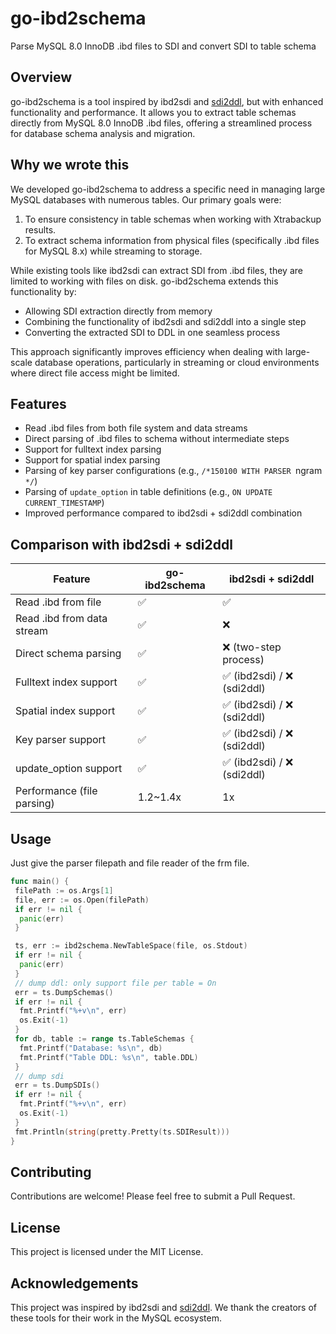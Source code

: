 # go-ibd2schema

Parse MySQL 8.0 InnoDB .ibd files to SDI and convert SDI to table schema

## Overview

go-ibd2schema is a tool inspired by ibd2sdi and [sdi2ddl](https://github.com/altmannmarcelo/sdi2ddl), but with enhanced functionality and performance. It allows you to extract table schemas directly from MySQL 8.0 InnoDB .ibd files, offering a streamlined process for database schema analysis and migration.

## Why we wrote this

We developed go-ibd2schema to address a specific need in managing large MySQL databases with numerous tables. Our primary goals were:

1. To ensure consistency in table schemas when working with Xtrabackup results.
2. To extract schema information from physical files (specifically .ibd files for MySQL 8.x) while streaming to storage.

While existing tools like ibd2sdi can extract SDI from .ibd files, they are limited to working with files on disk. go-ibd2schema extends this functionality by:

- Allowing SDI extraction directly from memory
- Combining the functionality of ibd2sdi and sdi2ddl into a single step
- Converting the extracted SDI to DDL in one seamless process

This approach significantly improves efficiency when dealing with large-scale database operations, particularly in streaming or cloud environments where direct file access might be limited.

## Features

- Read .ibd files from both file system and data streams
- Direct parsing of .ibd files to schema without intermediate steps
- Support for fulltext index parsing
- Support for spatial index parsing
- Parsing of key parser configurations (e.g., `/*150100 WITH PARSER `ngram` */`)
- Parsing of `update_option` in table definitions (e.g., `ON UPDATE CURRENT_TIMESTAMP`)
- Improved performance compared to ibd2sdi + sdi2ddl combination

## Comparison with ibd2sdi + sdi2ddl

| Feature                   | go-ibd2schema | ibd2sdi + sdi2ddl            |
|---------------------------|---------------|------------------------------|
| Read .ibd from file       | ✅            | ✅                           |
| Read .ibd from data stream| ✅            | ❌                           |
| Direct schema parsing     | ✅            | ❌ (two-step process)        |
| Fulltext index support    | ✅            | ✅ (ibd2sdi) / ❌ (sdi2ddl)  |
| Spatial index support     | ✅            | ✅ (ibd2sdi) / ❌ (sdi2ddl)  |
| Key parser support        | ✅            | ✅ (ibd2sdi) / ❌ (sdi2ddl)  |
| update_option support     | ✅            | ✅ (ibd2sdi) / ❌ (sdi2ddl)  |
| Performance (file parsing)| 1.2~1.4x      | 1x                          |

## Usage

Just give the parser filepath and file reader of the frm file.

```go
func main() {
 filePath := os.Args[1]
 file, err := os.Open(filePath)
 if err != nil {
  panic(err)
 }

 ts, err := ibd2schema.NewTableSpace(file, os.Stdout)
 if err != nil {
  panic(err)
 }
 // dump ddl: only support file per table = On
 err = ts.DumpSchemas()
 if err != nil {
  fmt.Printf("%+v\n", err)
  os.Exit(-1)
 }
 for db, table := range ts.TableSchemas {
  fmt.Printf("Database: %s\n", db)
  fmt.Printf("Table DDL: %s\n", table.DDL)
 }
 // dump sdi
 err = ts.DumpSDIs()
 if err != nil {
  fmt.Printf("%+v\n", err)
  os.Exit(-1)
 }
 fmt.Println(string(pretty.Pretty(ts.SDIResult)))
}
```

## Contributing

Contributions are welcome! Please feel free to submit a Pull Request.

## License

This project is licensed under the MIT License.

## Acknowledgements

This project was inspired by ibd2sdi and [sdi2ddl](https://github.com/altmannmarcelo/sdi2ddl). We thank the creators of these tools for their work in the MySQL ecosystem.
